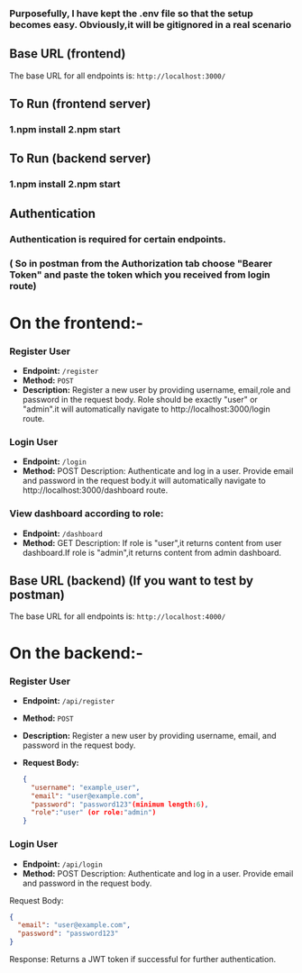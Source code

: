 ### Purposefully, I have kept the .env file so that the setup becomes easy. Obviously,it will be gitignored in a real scenario

## Base URL (frontend)

The base URL for all endpoints is: `http://localhost:3000/`

## To Run (frontend server)

### 1.npm install 2.npm start

## To Run (backend server)

### 1.npm install 2.npm start

## Authentication

### Authentication is required for certain endpoints.

### ( So in postman from the Authorization tab choose "Bearer Token" and paste the token which you received from login route)

# On the frontend:-

### Register User

- **Endpoint:** `/register`
- **Method:** `POST`
- **Description:** Register a new user by providing username, email,role and password in the request body. Role should be exactly "user" or "admin".it will automatically navigate to http://localhost:3000/login route.

### Login User

- **Endpoint:** `/login`
- **Method:** POST
  Description: Authenticate and log in a user. Provide email and password in the request body.it will automatically navigate to http://localhost:3000/dashboard route.

### View dashboard according to role:

- **Endpoint:** `/dashboard`
- **Method:** GET
  Description: If role is "user",it returns content from user dashboard.If role is "admin",it returns content from admin dashboard.

## Base URL (backend) (If you want to test by postman)

The base URL for all endpoints is: `http://localhost:4000/`

# On the backend:-

### Register User

- **Endpoint:** `/api/register`
- **Method:** `POST`
- **Description:** Register a new user by providing username, email, and password in the request body.
- **Request Body:**

  ```json
  {
    "username": "example_user",
    "email": "user@example.com",
    "password": "password123"(minimum length:6),
    "role":"user" (or role:"admin")
  }
  ```

### Login User

- **Endpoint:** `/api/login`
- **Method:** POST
  Description: Authenticate and log in a user. Provide email and password in the request body.

Request Body:

```json
{
  "email": "user@example.com",
  "password": "password123"
}
```

Response: Returns a JWT token if successful for further authentication.
